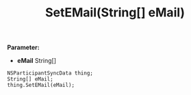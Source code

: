 ﻿---
uid: crmscript_ref_NSParticipantSyncData_SetEMail
title: SetEMail(String[] eMail)
intellisense: NSParticipantSyncData.SetEMail
keywords: NSParticipantSyncData, GetEMail
so.topic: reference
---



**Parameter:** 
 - **eMail** String[]

```crmscript
NSParticipantSyncData thing;
String[] eMail;
thing.SetEMail(eMail);
```

